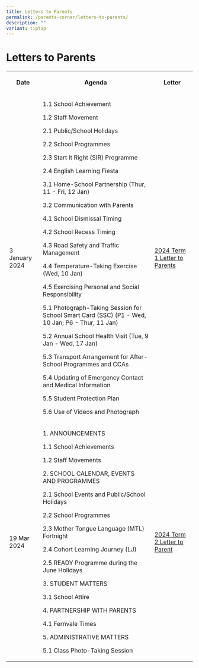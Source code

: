 ```yaml
---
title: Letters to Parents
permalink: /parents-corner/letters-to-parents/
description: ""
variant: tiptap
---
```

<h1>Letters to Parents</h1>
<table>
<tbody>
<tr>
<th rowspan="1" colspan="1">
<p>Date</p>
</th>
<th rowspan="1" colspan="1">
<p>Agenda</p>
</th>
<th rowspan="1" colspan="1">
<p>Letter</p>
</th>
</tr>
<tr>
<td rowspan="1" colspan="1">
<p>3 January 2024</p>
</td>
<td rowspan="1" colspan="1">
<p>1.1 School Achievement</p>
<p>1.2 Staff Movement</p>
<p>2.1 Public/School Holidays</p>
<p>2.2 School Programmes</p>
<p>2.3 Start It Right (SIR) Programme</p>
<p>2.4 English Learning Fiesta</p>
<p>3.1 Home-School Partnership (Thur, 11 - Fri, 12 Jan)</p>
<p>3.2 Communication with Parents</p>
<p>4.1 School Dismissal Timing</p>
<p>4.2 School Recess Timing</p>
<p>4.3 Road Safety and Traffic Management</p>
<p>4.4 Temperature-Taking Exercise (Wed, 10 Jan)</p>
<p>4.5 Exercising Personal and Social Responsibility</p>
<p>5.1 Photograph-Taking Session for School Smart Card (SSC) (P1 - Wed, 10
Jan; P6 - Thur, 11 Jan)</p>
<p>5.2 Annual School Health Visit (Tue, 9 Jan - Wed, 17 Jan)</p>
<p>5.3 Transport Arrangement for After-School Programmes and CCAs</p>
<p>5.4 Updating of Emergency Contact and Medical Information</p>
<p>5.5 Student Protection Plan</p>
<p>5.6 Use of Videos and Photograph</p>
</td>
<td rowspan="1" colspan="1">
<p><a href="/files/Parents Corner/Letters to Parents/2024_Term_1_Letter_to_Parents.pdf" rel="noopener noreferrer nofollow" target="_blank">2024 Term 1 Letter to Parents</a>
</p>
</td>
</tr>
<tr>
<td rowspan="1" colspan="1">
<p>19 Mar 2024</p>
</td>
<td rowspan="1" colspan="1">
<p>1. ANNOUNCEMENTS</p>
<p>1.1 School Achievements</p>
<p>1.2 Staff Movements</p>
<p>2. SCHOOL CALENDAR, EVENTS AND PROGRAMMES</p>
<p>2.1 School Events and Public/School Holidays</p>
<p>2.2 School Programmes</p>
<p>2.3 Mother Tongue Language (MTL) Fortnight</p>
<p>2.4 Cohort Learning Journey (LJ)</p>
<p>2.5 READY Programme during the June Holidays</p>
<p>3. STUDENT MATTERS</p>
<p>3.1 School Attire</p>
<p>4. PARTNERSHIP WITH PARENTS</p>
<p>4.1 Fernvale Times</p>
<p>5. ADMINISTRATIVE MATTERS</p>
<p>5.1 Class Photo-Taking Session</p>
</td>
<td rowspan="1" colspan="1">
<p><a href="/files/Parents Corner/Letters to Parents/2024_040_Letter_to_Parents___Term_2_Final.pdf" rel="noopener noreferrer nofollow" target="_blank">2024 Term 2 Letter to Parent</a>
</p>
</td>
</tr>
</tbody>
</table>
<p></p>
